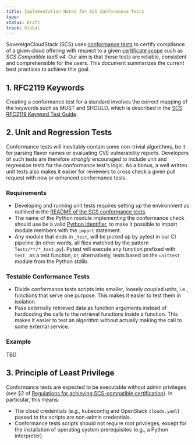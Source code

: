 ```yaml
---
title: Implementation Notes for SCS Conformance Tests
type:
status: Draft
track: Global
---
```


SovereignCloudStack (SCS) uses [conformance tests][gh-scripts] to certify
compliance of a given cloud offering with respect to a given [certificate
scope][cert-scopes] such as *SCS Compatible IaaS v4*.
Our aim is that these tests are reliable, consistent and comprehensible for
the users.
This document summarizes the current best practices to achieve this goal.


## 1. RFC2119 Keywords

Creating a conformance test for a standard involves the correct mapping of
the keywords such as MUST and SHOULD, which is described in the
[SCS RFC2119 Keyword Test Guide][scs-rfc2119-guide].


## 2. Unit and Regression Tests

Conformance tests will inevitably contain some non-trivial algorithms, be it for
parsing flavor names or evaluating CVE vulnerability reports.
Developers of such tests are therefore *strongly* encouraged to include unit
and regression tests for the conformance test's logic.
As a bonus, a well written unit tests also makes it easier for reviewers to
cross check a given pull request with new or enhanced conformance tests.

### Requirements

* Developing and running unit tests requires setting up the environment as outlined
  in the [README of the SCS conformance tests][tests-readme].
* The name of the Python module implementing the conformance check should use be
  a valid [Python identifier][python-identifiers], to make it possible to import
  module members with the `import` statement.
* Any module that ends in `_test`, will be picked up by pytest in our CI pipeline
  (in other words, all files matched by the pattern `Tests/**/*_test.py`).
  Pytest will execute any function prefixed with `test_` as a test function, or,
  alternatively, tests based on the `unittest` module from the Python stdlib.

### Testable Conformance Tests

* Divide conformance tests scripts into smaller, loosely coupled units, i.e.,
  functions that serve one purpose. This makes it easier to test them in isolation.
* Pass externally retrieved data as function arguments instead of hardcoding the
  calls to the retrieval functions inside a function. This makes it easier to test
  an algorithm without actually making the call to some external service.

### Example

TBD
  

## 3. Principle of Least Privilege

Conformance tests are expected to be executable without admin privileges (see §2 of
[Regulations for achieving SCS-compatible certification][scs-0004-v1]).
In particular, this means:

- The cloud credentials (e.g., kubeconfig and OpenStack `clouds.yaml`) passed to
  the scripts are non-admin credentials.
- Conformance tests scripts should not require root privileges, except for the
  installation of operating system prerequisites (e.g., a Python interpreter).


[tests-readme]: https://github.com/SovereignCloudStack/standards/blob/main/Tests/README.md
[python-identifiers]: https://docs.python.org/3/reference/lexical_analysis.html#identifiers
[gh-scripts]: https://github.com/SovereignCloudStack/standards/tree/main/Tests
[cert-scopes]: https://docs.scs.community/standards/certification/scopes-versions
[scs-rfc2119-guide]: https://docs.scs.community/contributor-docs/operations/tests/rfc2119-keyword-test-guide
[scs-0004-v1]: https://github.com/SovereignCloudStack/standards/blob/main/Standards/scs-0004-v1-achieving-certification.md
